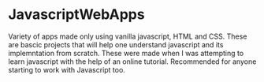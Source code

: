 # JavascriptWebApps

Variety of apps made only using vanilla javascript, HTML and CSS. These are bascic projects that will help one understand javascript and its implemntation from scratch. These were made when I was attempting to learn javascript with the help of an online tutorial. Recommended for anyone starting to work with Javascript too.
